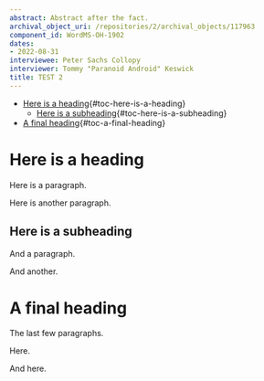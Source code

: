 ```yaml
---
abstract: Abstract after the fact.
archival_object_uri: /repositories/2/archival_objects/117963
component_id: WordMS-OH-1902
dates:
- 2022-08-31
interviewee: Peter Sachs Collopy
interviewer: Tommy "Paranoid Android" Keswick
title: TEST 2
---
```


-   [Here is a heading](#here-is-a-heading){#toc-here-is-a-heading}
    -   [Here is a
        subheading](#here-is-a-subheading){#toc-here-is-a-subheading}
-   [A final heading](#a-final-heading){#toc-a-final-heading}

# Here is a heading

Here is a paragraph.

Here is another paragraph.

## Here is a subheading

And a paragraph.

And another.

# A final heading

The last few paragraphs.

Here.

And here.

